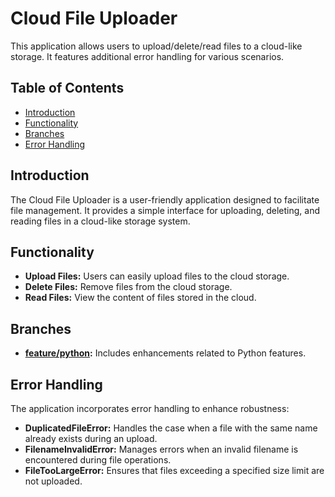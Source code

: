 # Cloud File Uploader

This application allows users to upload/delete/read files to a cloud-like storage. It features additional error handling for various scenarios.

## Table of Contents

- [Introduction](#introduction)
- [Functionality](#functionality)
- [Branches](#branches)
- [Error Handling](#error-handling)


## Introduction

The Cloud File Uploader is a user-friendly application designed to facilitate file management. It provides a simple interface for uploading, deleting, and reading files in a cloud-like storage system.
## Functionality

- **Upload Files:** Users can easily upload files to the cloud storage.
- **Delete Files:** Remove files from the cloud storage.
- **Read Files:** View the content of files stored in the cloud.

## Branches

- **[feature/python](https://github.com/your-username/cc-hei-hub-prog5-clean-code/tree/feature/python):** Includes enhancements related to Python features.


## Error Handling

The application incorporates error handling to enhance robustness:

- **DuplicatedFileError:** Handles the case when a file with the same name already exists during an upload.
- **FilenameInvalidError:** Manages errors when an invalid filename is encountered during file operations.
- **FileTooLargeError:** Ensures that files exceeding a specified size limit are not uploaded.

